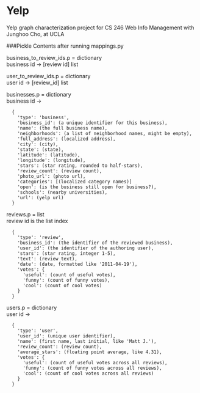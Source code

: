Yelp
====

Yelp graph characterization project for CS 246 Web Info Management with Junghoo Cho, at UCLA


###Pickle Contents after running mappings.py

business_to_review_ids.p = dictionary  
business id -> [review id] list

user_to_review_ids.p = dictionary  
user id -> [review_id] list

businesses.p = dictionary  
business id ->
```
  {
    'type': 'business',
    'business_id': (a unique identifier for this business),
    'name': (the full business name),
    'neighborhoods': (a list of neighborhood names, might be empty),
    'full_address': (localized address),
    'city': (city),
    'state': (state),
    'latitude': (latitude),
    'longitude': (longitude),
    'stars': (star rating, rounded to half-stars),
    'review_count': (review count),
    'photo_url': (photo url),
    'categories': [(localized category names)]
    'open': (is the business still open for business?),
    'schools': (nearby universities),
    'url': (yelp url)
  }
```

reviews.p = list  
review id is the list index
```
  {
    'type': 'review',
    'business_id': (the identifier of the reviewed business),
    'user_id': (the identifier of the authoring user),
    'stars': (star rating, integer 1-5),
    'text': (review text),
    'date': (date, formatted like '2011-04-19'),
    'votes': {
      'useful': (count of useful votes),
      'funny': (count of funny votes),
      'cool': (count of cool votes)
    }
  }
```

users.p = dictionary  
user id ->
```
  {
    'type': 'user',
    'user_id': (unique user identifier),
    'name': (first name, last initial, like 'Matt J.'),
    'review_count': (review count),
    'average_stars': (floating point average, like 4.31),
    'votes': {
      'useful': (count of useful votes across all reviews),
      'funny': (count of funny votes across all reviews),
      'cool': (count of cool votes across all reviews)
    }
  }
```